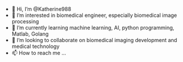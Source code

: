 - 👋 Hi, I’m @Katherine988
- 👀 I’m interested in biomedical engineer, especially biomedical image processing
- 🌱 I’m currently learning machine learning, AI, python programming, Matlab, Golang
- 💞️ I’m looking to collaborate on biomedical imaging development and medical technology
- 📫 How to reach me ...

<!---
Katherine988/Katherine988 is a ✨ special ✨ repository because its `README.md` (this file) appears on your GitHub profile.
You can click the Preview link to take a look at your changes.
--->
